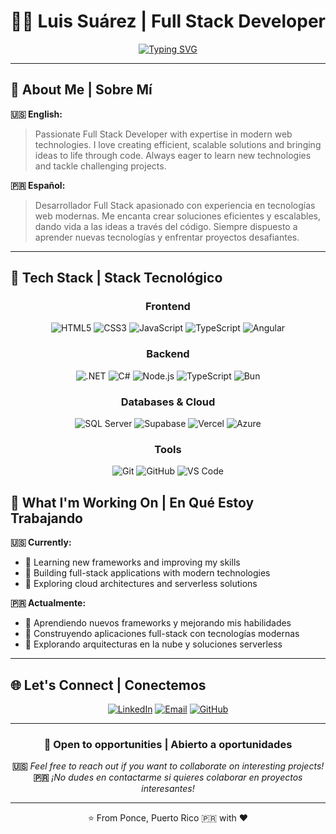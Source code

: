 # 👨‍💻 Luis Suárez | Full Stack Developer

<div align="center">

[![Typing SVG](https://readme-typing-svg.herokuapp.com?font=Fira+Code&size=22&duration=3000&pause=1000&color=00D4FF&center=true&vCenter=true&multiline=true&width=600&height=100&lines=Welcome+to+my+GitHub+profile!;¡Bienvenido+a+mi+perfil+de+GitHub!;Building+amazing+web+experiences;Construyendo+experiencias+web+increíbles)](https://git.io/typing-svg)

</div>

---

## 🌟 About Me | Sobre Mí

**🇺🇸 English:**
> Passionate Full Stack Developer with expertise in modern web technologies. I love creating efficient, scalable solutions and bringing ideas to life through code. Always eager to learn new technologies and tackle challenging projects.

**🇵🇷 Español:**
> Desarrollador Full Stack apasionado con experiencia en tecnologías web modernas. Me encanta crear soluciones eficientes y escalables, dando vida a las ideas a través del código. Siempre dispuesto a aprender nuevas tecnologías y enfrentar proyectos desafiantes.

---

## 🚀 Tech Stack | Stack Tecnológico

<div align="center">

### Frontend
![HTML5](https://img.shields.io/badge/HTML5-E34F26?style=for-the-badge&logo=html5&logoColor=white)
![CSS3](https://img.shields.io/badge/CSS3-1572B6?style=for-the-badge&logo=css3&logoColor=white)
![JavaScript](https://img.shields.io/badge/JavaScript-F7DF1E?style=for-the-badge&logo=javascript&logoColor=black)
![TypeScript](https://img.shields.io/badge/TypeScript-3178C6?style=for-the-badge&logo=typescript&logoColor=white)
![Angular](https://img.shields.io/badge/Angular-DD0031?style=for-the-badge&logo=angular&logoColor=white)

### Backend
![.NET](https://img.shields.io/badge/.NET-512BD4?style=for-the-badge&logo=dotnet&logoColor=white)
![C#](https://img.shields.io/badge/C%23-239120?style=for-the-badge&logo=c-sharp&logoColor=white)
![Node.js](https://img.shields.io/badge/Node.js-339933?style=for-the-badge&logo=nodedotjs&logoColor=white)
![TypeScript](https://img.shields.io/badge/TypeScript-3178C6?style=for-the-badge&logo=typescript&logoColor=white)
![Bun](https://img.shields.io/badge/Bun-000000?style=for-the-badge&logo=bun&logoColor=white)

### Databases & Cloud
![SQL Server](https://img.shields.io/badge/SQL%20Server-CC2927?style=for-the-badge&logo=microsoft-sql-server&logoColor=white)
![Supabase](https://img.shields.io/badge/Supabase-181818?style=for-the-badge&logo=supabase&logoColor=white)
![Vercel](https://img.shields.io/badge/Vercel-000000?style=for-the-badge&logo=vercel&logoColor=white)
![Azure](https://img.shields.io/badge/Azure-0078D4?style=for-the-badge&logo=microsoft-azure&logoColor=white)

### Tools
![Git](https://img.shields.io/badge/Git-F05032?style=for-the-badge&logo=git&logoColor=white)
![GitHub](https://img.shields.io/badge/GitHub-181717?style=for-the-badge&logo=github&logoColor=white)
![VS Code](https://img.shields.io/badge/VS%20Code-007ACC?style=for-the-badge&logo=visual-studio-code&logoColor=white)

</div>



## 🎯 What I'm Working On | En Qué Estoy Trabajando

**🇺🇸 Currently:**
- 🌱 Learning new frameworks and improving my skills
- 🔨 Building full-stack applications with modern technologies
- 🚀 Exploring cloud architectures and serverless solutions

**🇵🇷 Actualmente:**
- 🌱 Aprendiendo nuevos frameworks y mejorando mis habilidades
- 🔨 Construyendo aplicaciones full-stack con tecnologías modernas
- 🚀 Explorando arquitecturas en la nube y soluciones serverless

---

## 🌐 Let's Connect | Conectemos

<div align="center">

[![LinkedIn](https://img.shields.io/badge/LinkedIn-0077B5?style=for-the-badge&logo=linkedin&logoColor=white)](https://linkedin.com/in/lsuarezroque)
[![Email](https://img.shields.io/badge/Email-D14836?style=for-the-badge&logo=gmail&logoColor=white)](mailto:luisantonio1493@gmail.com)
[![GitHub](https://img.shields.io/badge/GitHub-181717?style=for-the-badge&logo=github&logoColor=white)](https://github.com/luisantonio1493)

</div>

---

<div align="center">

### 💼 Open to opportunities | Abierto a oportunidades
**🇺🇸** *Feel free to reach out if you want to collaborate on interesting projects!*  
**🇵🇷** *¡No dudes en contactarme si quieres colaborar en proyectos interesantes!*

---

⭐ From Ponce, Puerto Rico 🇵🇷 with ❤️

</div>
